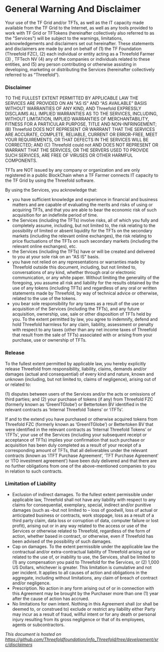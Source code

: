 # General Warning And Disclaimer

Your use of the TF Grid and/or TFTs, as well as the IT capacity made available from the TF Grid to the Internet, as well as any tools provided to work with TF Grid or TFTokens (hereinafter collectively also referred to as the "Services") will be subject to the warnings, limitations, acknowledgements and disclaimers set out hereinafter. These statements and disclaimers are made by and on behalf of (1) the TF Foundation (Threefold FZC), (2) each individual or entity acting as a Threefold Farmer (3) , TFTech NV (4) any of the companies or individuals related to these entities, and (5) any person contributing or otherwise assisting in developing, marketing or distributing the Services (hereinafter collectively referred to as “Threefold”). 

### Disclaimer

TO THE FULLEST EXTENT PERMITTED BY APPLICABLE LAW THE SERVICES ARE PROVIDED ON AN "AS IS" AND “AS AVAILABLE” BASIS WITHOUT WARRANTIES OF ANY KIND, AND Threefold EXPRESSLY DISCLAIMS ALL IMPLIED WARRANTIES AS TO THE SERVICES, INCLUDING, WITHOUT LIMITATION, IMPLIED WARRANTIES OF MERCHANTABILITY, FITNESS FOR A PARTICULAR PURPOSE, TITLE AND NON-INFRINGEMENT; (B) Threefold DOES NOT REPRESENT OR WARRANT THAT THE SERVICES ARE ACCURATE, COMPLETE, RELIABLE, CURRENT OR ERROR-FREE, MEET YOUR REQUIREMENTS, OR THAT DEFECTS IN THE SERVICES WILL BE CORRECTED; AND (C) Threefold could not AND DOES NOT REPRESENT OR WARRANT THAT THE SERVICES, OR THE SERVERS USED TO PROVIDE SUCH SERVICES, ARE FREE OF VIRUSES OR OTHER HARMFUL COMPONENTS.

TFTs are NOT issued by any company or organization and are only registered in a public BlockChain when a TF Farmer connects IT capacity to the TF Grid by using the Threefold software. 

By using the Services, you acknowledge that:

* you have sufficient knowledge and experience in financial and business matters and are capable of evaluating the merits and risks of using or acquiring TFTs, and that you are able to bear the economic risk of such acquisition for an indefinite period of time.
* the Services (including the TFTs) involve risks, all of which you fully and completely assume, including, but not limited to, the risk relating to the possibility of limited or absent liquidity for the TFTs on the secondary markets (including the relevant online exchanges), the risk relating to price fluctuations of the TFTs on such secondary markets (including the relevant online exchanges), etc. 
* the Services (including the TFTs) have or will be created and delivered to you at your sole risk on an "AS IS" basis. 
* you have not relied on any representations or warranties made by Threefold outside this document, including, but not limited to, conversations of any kind, whether through oral or electronic communication, or any white paper. Without limiting the generality of the foregoing, you assume all risk and liability for the results obtained by the use of any tokens (including TFTs) and regardless of any oral or written statements made by Threefold, by way of technical advice or otherwise, related to the use of the tokens.
* you bear sole responsibility for any taxes as a result of the use or acquisition of the Services (including the TFTs), and any future acquisition, ownership, use, sale or other disposition of TFTs held by you. To the extent permitted by law, you agree to indemnify, defend and hold Threefold harmless for any claim, liability, assessment or penalty with respect to any taxes (other than any net income taxes of Threefold that result from the sale of TFTs) associated with or arising from your purchase, use or ownership of TFTs.

### Release

To the fullest extent permitted by applicable law, you hereby explicitly release Threefold from responsibility, liability, claims, demands and/or damages (actual and consequential) of every kind and nature, known and unknown (including, but not limited to, claims of negligence), arising out of or related to:

(1) disputes between users of the Services and/or the acts or omissions of third parties; and
(2) your purchase of tokens (if any) from Threefold FZC (formerly known as ‘GreenITGlobe’) or Bettertoken BV identified in the relevant contracts as ‘Internal Threefold Tokens’ or ‘iTFTs’. 

If and to the extend you have purchased or otherwise acquired tokens from Threefold FZC (formerly known as ‘GreenITGlobe’) or Bettertoken BV that were identified in the relevant contracts as ‘Internal Threefold Tokens’ or ‘iTFTs’, your use of the Services (including your subsequent receipt or acceptance of TFTs) implies your confirmation that such purchase or acquisition has been duly completed as a result of your receipt of a corresponding amount of TFTs, that all deliverables under the relevant contracts (known as ‘iTFT Purchase Agreement’, ‘TFT Purchase Agreement’ or ‘ITO investment agreement’) have been duly delivered and that there are no further obligations from one of the above-mentioned companies to you in relation to such contracts.

### Limitation of Liability

* Exclusion of indirect damages. To the fullest extent permissible under applicable law, Threefold shall not have any liability with respect to any claims for consequential, exemplary, special, indirect and/or punitive damages (such as –but not limited to – loss of goodwill, loss of actual or anticipated business or contracts, work stoppage, loss as a result of a third party claim, data loss or corruption of data, computer failure or lost profit), arising out or in any way related to the access or use of the Services or otherwise related to Threefold, regardless of the form of action, whether based in contract, or otherwise, even if Threefold has been advised of the possibility of such damages.
* Cap on damages. To the extent permissible under the applicable law the contractual and/or extra-contractual liability of Threefold arising out or related to the use of, or inability to use, the Services, shall be limited to (1) any compensation you paid to Threefold for the Services, or (2) 1,000 US Dollars, whichever is greater. This limitation is cumulative and not per incident. It applies to all causes of action and obligations in the aggregate, including without limitations, any claim of breach of contract and/or negligence.
* Prescription. No action in any form arising out of or in connection with this Agreement may be brought by the Purchaser more than one (1) year after the cause of action has accrued.
* No limitations for own intent. Nothing in this Agreement shall (or shall be deemed to, or construed to) exclude or restrict any liability either Party may incur as a result of fraud, willful intent or for any death or personal injury resulting from its gross negligence or that of its employees, agents or subcontractors.


*This document is hosted on https://github.com/Threefoldfoundation/info_Threefold/tree/development/src/disclaimers*
